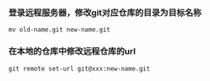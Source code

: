 ### 登录远程服务器，修改git对应仓库的目录为目标名称
```
mv old-name.git new-name.git
```

### 在本地的仓库中修改远程仓库的url
```
git remote set-url git@xxx:new-name.git
```
